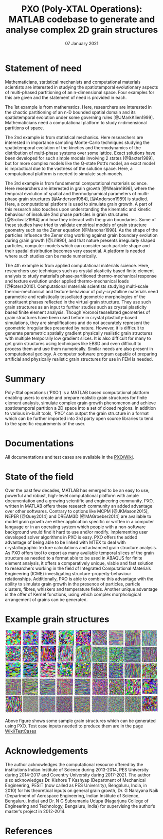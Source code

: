 ﻿---
title: 'PXO (Poly-XTAL Operations): MATLAB codebase to generate and analyse complex 2D grain structures '
tags:
  - grain structure generation
  - texture and grain structure
authors:
  - name: Sunil Anandatheertha
    orcid: 0000-0001-6535-8191
    affiliation: "1"
affiliations:
 - name: Coventry University, Priory street, Coventry, United Kingdom, CV1 5FB
   index: 1
date: 07 January 2021
bibliography: paper.bib

---
# Statement of need
Mathematicians, statistical mechanists and computational materials scientists are interested in studying the spatiotemporal evolutionary aspects of multi-phased partitioning of an n-dimensional space. Four examples for this are given and the statement of need is provided in each.

The 1st example is from mathematics. Here, researchers are interested in the chaotic partitioning of an n-D bounded spatial domain and its spatiotemporal evolution under some governing rules [@JMarkKlien1999]. Mathematicians need a computational platform to study n-dimensional partitions of space.

The 2nd example is from statistical mechanics. Here researchers are interested in importance sampling Monte-Carlo techniques studying the spatiotemporal evolution of the kinetics and thermodynamics of the distribution of multi-phase systems over some lattice. Exact solutions have been developed for such simple models involving 2 states [@Baxter1989], but for more complex models like the Q-state Pott’s model, an exact model is impractical due to the vastness of the solution space. Here, a computational platform is needed to simulate such models.

The 3rd example is from fundamental computational materials science. Here researchers are interested in grain growth [@Weaire1996], where the temporal evolution of spatial and thermodynamical parameters of multi-phase grain structures [@Anderson1984], [@Anderson1989] is studied. Here, a computational platform is used to simulate grain growth. A part of this research also touches upon understanding the kinematic and kinetic behaviour of insoluble 2nd phase particles in grain structures [@Srolovitz1984] and how they interact with the grain boundaries. Some of these studies have tried to validate empirical models of grain structure geometry such as the Zener equation [@Manohar1998]. As the shape of the particles influence the Zener drag working against grain boundary evolution during grain growth [@Li1990], and that nature presents irregularly shaped particles, computer models which can consider such particle shape and their spatial distribution becomes very essential. A platform is needed where such studies can be made numerically.

The 4th example is from applied computational materials science. Here, researchers use techniques such as crystal plasticity based finite element analysis to study material’s phase-partitioned thermo-mechanical response and texture evolution under applied thermo-mechanical loads [@Roters2010]. Computational materials scientists studying multi-scale thermo-mechanical and texture behaviour of poly-crystalline materials need parametric and realistically tessellated geometric morphologies of the constituent phases reflected in the virtual grain structure. They use such grain structures as an input to further studies such as crystal plasticity based finite element analysis. Though Voronoi tessellated geometries of grain structures have been used before in crystal plasticity-based simulations, they are simplifications and do not accurately represent the geometric irregularities presented by nature. However, it is difficult to generate parametric spatially gradient physically realistic grain structures with multiple temporally low gradient slices. It is also difficult for many to get grain structures using techniques like EBSD and even difficult to process them and use them numerically. Similar needs are also present in computational geology. A computer software program capable of preparing artificial and physically realistic grain structures for use in FEM is needed.

# Summary
Poly-Xtal operations ('PXO') is a MATLAB based computational platform enabling users to create and prepare realistic grain structures for finite element analysis, simulate complex grain growth phenomenon and achieve spatiotemporal partition a 2D space into a set of closed regions. In addition to various in-built tools, 'PXO' can output the grain structure in a format which can be further imported into 3rd party open source libraries to tend to the specific requirements of the user. 

# Documentations
All documentations and test cases are available in the [PXO/Wiki](https://github.com/SunilAnandatheertha/PXO/wiki).

# State of the field
Over the past few decades, MATLAB has emerged to be an easy to use, powerful and robust, high-level computational platform with ample documentation and a growing scientific and engineering community. PXO, written in MATLAB offers these research community an added advantage over other softwares. Contrary to options like MCPM [@JKMason2015], NEPER [@Quey2014] and DREAM3D [@MAGroeber2014] are available to model grain growth are either application specific or written in a computer language or in an operating system which people with a non-software background would find it hard to use and/or modify. Implementing user developed solver algorithms in PXO is easy. PXO offers the added advantage of being able to be linked with MTEX to deal with crystallographic texture calculations and advanced grain structure analysis. As PXO offers tool to export as many available temporal slices of the grain structure as needed to a format able to be used in ABAQUS for finite element analysis, it offers a comparatively unique, viable and fast solution to researchers working in the field of Integrated Computational Materials Engineering (ICME) investigating structure-property-behaviour relationships. Additionally, PXO is able to combine this advantage with the ability to simulate grain growth in the presence of particles, particle clusters, fibres, whiskers and temperature fields. Another unique advantage is the offer of Kernel functions, using which complex morphological arrangement of grains can be generated.

# Example grain structures
![Example grain structures](Paper_images/example1.jpg)

Above figure shows some sample grain structures which can be generated using PXO. Test case inputs needed to produce them are in the page [Wiki/TestCases](https://github.com/SunilAnandatheertha/PXO/wiki/Test-cases)

# Acknowledgements

The author acknowledges the computational resource offered by the institutions Indian Institute of Science during 2013-2014, PES University during 2014-2017 and Coventry University during 2017-2021. The author also acknowledges Dr. Kishore T Kashyap (Department of Mechanical Engineering, PESIT (now called as PES University), Bengaluru, India, in 2010) for his theoretical inputs on general grain growth, Dr. G Narayana Naik (Department of Aerospace Engineering, Indian Institute of Science, Bengaluru, India) and Dr. N G Subramania Udupa (Nagarjuna College of Engineering and Technology, Bengaluru, India) for supervising the author’s master’s project in 2012-2014.

# References
